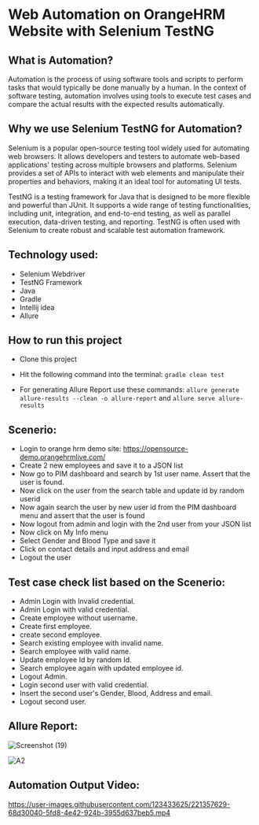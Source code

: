 # Web Automation on OrangeHRM Website with Selenium TestNG

## What is Automation?

Automation is the process of using software tools and scripts to perform tasks that would typically be done manually by a human. In the context of software testing, automation involves using tools to execute test cases and compare the actual results with the expected results automatically.

## Why we use Selenium TestNG for Automation?

Selenium is a popular open-source testing tool widely used for automating web browsers. It allows developers and testers to automate web-based applications' testing across multiple browsers and platforms. Selenium provides a set of APIs to interact with web elements and manipulate their properties and behaviors, making it an ideal tool for automating UI tests.

TestNG is a testing framework for Java that is designed to be more flexible and powerful than JUnit. It supports a wide range of testing functionalities, including unit, integration, and end-to-end testing, as well as parallel execution, data-driven testing, and reporting. TestNG is often used with Selenium to create robust and scalable test automation framework.

## Technology used:
- Selenium Webdriver
- TestNG Framework
- Java
- Gradle
- Intellij idea
- Allure

## How to run this project

- Clone this project
- Hit the following command into the terminal:
 ```gradle clean test```
 
- For generating Allure Report use these commands:
```allure generate allure-results --clean -o allure-report``` and
```allure serve allure-results```

## Scenerio:

- Login to orange hrm demo site: https://opensource-demo.orangehrmlive.com/
- Create 2 new employees and save it to a JSON list
- Now go to PIM dashboard and search by 1st user name. Assert that the user is found.
- Now click on the user from the search table and update id by random userid
- Now again search the user by new user id from the PIM dashboard menu and assert that the user is found
- Now logout from admin and login with the 2nd user from your JSON list
- Now click on My Info menu
- Select Gender and Blood Type and save it
- Click on contact details and input address and email
- Logout the user

## Test case check list based on the Scenerio:

- Admin Login with Invalid credential. 
- Admin Login with valid credential.
- Create employee without username.
- Create first employee.
- create second employee.
- Search existing employee with invalid name.
- Search employee with valid name.
- Update employee Id by random Id.
- Search employee again with updated employee id.
- Logout Admin.
- Login second user with valid credential. 
- Insert the second user's Gender, Blood, Address and email. 
- Logout second user. 

## Allure Report:


![Screenshot (19)](https://user-images.githubusercontent.com/123433625/221358386-bf9ff279-6e43-4a83-aeb2-e1af0f41147a.png)


![A2](https://user-images.githubusercontent.com/123433625/221358808-8c67c1a2-769e-4ed4-b0a2-0f49e2b8e7a1.jpg)

## Automation Output Video:

https://user-images.githubusercontent.com/123433625/221357629-68d30040-5fd8-4e42-924b-3955d637beb5.mp4



